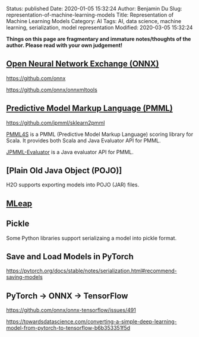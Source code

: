 Status: published
Date: 2020-01-05 15:32:24
Author: Benjamin Du
Slug: representation-of-machine-learning-models
Title: Representation of Machine Learning Models
Category: AI
Tags: AI, data science, machine learning, serialization, model representation
Modified: 2020-03-05 15:32:24

**Things on this page are fragmentary and immature notes/thoughts of the author. Please read with your own judgement!**

## [Open Neural Network Exchange (ONNX)](https://onnx.ai/)

https://github.com/onnx

https://github.com/onnx/onnxmltools

## [Predictive Model Markup Language (PMML)](http://dmg.org/pmml/v4-4/GeneralStructure.html)

https://github.com/jpmml/sklearn2pmml

[PMML4S](https://github.com/autodeployai/pmml4s)
is a PMML (Predictive Model Markup Language) scoring library for Scala. It provides both Scala and Java Evaluator API for PMML.

[JPMML-Evaluator](https://github.com/jpmml/jpmml-evaluator)
is a Java evaluator API for PMML.


## [Plain Old Java Object (POJO)]

H2O supports exporting models into POJO (JAR) files.

## [MLeap](https://mleap-docs.combust.ml/)

## Pickle

Some Python libraries support serializaing a model into pickle format.

## Save and Load Models in PyTorch

https://pytorch.org/docs/stable/notes/serialization.html#recommend-saving-models

## PyTorch -> ONNX -> TensorFlow

https://github.com/onnx/onnx-tensorflow/issues/491

https://towardsdatascience.com/converting-a-simple-deep-learning-model-from-pytorch-to-tensorflow-b6b353351f5d
